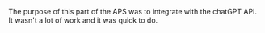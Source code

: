 The purpose of this part of the APS was to integrate with the chatGPT API. It wasn't a lot of work and it was quick to do.
